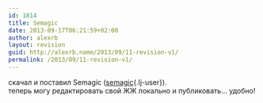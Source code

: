 ```yaml
---
id: 1814
title: Semagic
date: 2013-09-17T06:21:59+02:00
author: alexrb
layout: revision
guid: http://alexrb.name/2013/09/11-revision-v1/
permalink: /2013/09/11-revision-v1/
---
```

скачал и поставил Semagic ([semagic](http://semagic.livejournal.com/){.lj-user}).  
теперь могу редактировать свой ЖЖ локально и публиковать&#8230; удобно!